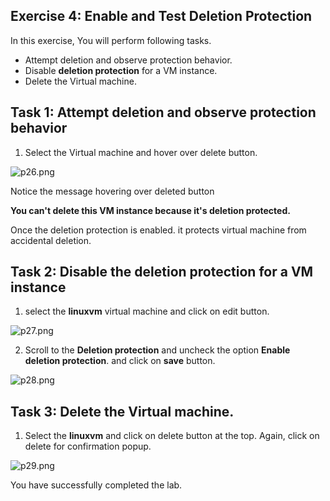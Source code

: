 ## Exercise 4: Enable and Test Deletion Protection
 
 In this exercise, You will perform following tasks.

- Attempt deletion and observe protection behavior.
- Disable **deletion protection** for a VM instance.
- Delete the Virtual machine.


## Task 1: Attempt deletion and observe protection behavior 

1. Select the Virtual machine and hover over delete button.

![p26.png](https://docs-api.cloudlabs.ai/repos/raw.githubusercontent.com/CloudLabs-AI/Lab-Guide/main/52632dHkhwdml/images/p26.png)

Notice the message hovering over deleted button

**You can't delete this VM instance because it's deletion protected.**

Once the deletion protection is enabled. it protects virtual machine from accidental deletion.

## Task 2: Disable the **deletion protection** for a VM instance

1. select the **linuxvm** virtual machine and click on edit button.

![p27.png](https://docs-api.cloudlabs.ai/repos/raw.githubusercontent.com/CloudLabs-AI/Lab-Guide/main/52632dHkhwdml/images/p27.png)

2. Scroll to the **Deletion protection** and uncheck the option **Enable deletion protection**. and click on **save** button.


![p28.png](https://docs-api.cloudlabs.ai/repos/raw.githubusercontent.com/CloudLabs-AI/Lab-Guide/main/52632dHkhwdml/images/p28.png)


## Task 3: Delete the Virtual machine.

1. Select the **linuxvm** and click on delete button at the top. Again, click on delete for confirmation popup.


![p29.png](https://docs-api.cloudlabs.ai/repos/raw.githubusercontent.com/CloudLabs-AI/Lab-Guide/main/52632dHkhwdml/images/p29.png)


You have successfully completed the lab.